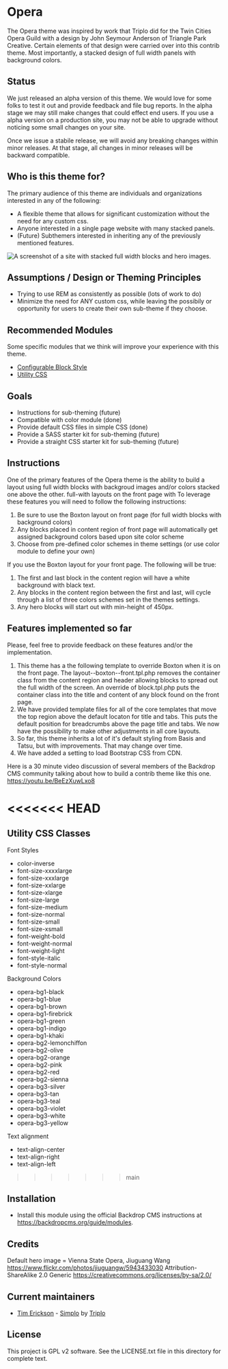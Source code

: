# Opera

The Opera theme was inspired by work that Triplo did for the Twin Cities Opera Guild with a design 
by John Seymour Anderson of Triangle Park Creative. Certain elements of that design were carried 
over into this contrib theme. Most importantly, a stacked design of full width panels with 
background colors.

## Status

We just released an alpha version of this theme. We would love for some folks to test it out
and provide feedback and file bug reports. In the alpha stage we may still make 
changes that could effect end users. If you use a alpha version on a production site, you may not 
be able to upgrade without noticing some small changes on your site. 

Once we issue a stabile release, we will avoid any breaking changes within minor releases. At that
stage, all changes in minor releases will be backward compatible.  

## Who is this theme for?

The primary audience of this theme are individuals and organizations interested in any of the 
following:

- A flexible theme that allows for significant customization 
  without the need for any custom css. 
- Anyone interested in a single page website with many stacked
  panels. 
- (Future) Subthemers interested in inheriting any of the 
  previously mentioned features. 

![A screenshot of a site with stacked full width blocks and hero images.](https://simplo.site/files/opera-opera.png)

## Assumptions / Design or Theming Principles

- Trying to use REM as consistently as possible (lots of work to do)
- Minimize the need for ANY custom css, while leaving the possibily or 
  opportunity for users to create their own sub-theme if they choose. 

## Recommended Modules

Some specific modules that we think will improve your experience with this theme. 

- [Configurable Block Style](https://backdropcms.org/project/configurable_block_style)
- [Utility CSS](https://backdropcms.org/project/utlility_css)

## Goals

- Instructions for sub-theming (future)
- Compatible with color module (done)
- Provide default CSS files in simple CSS (done)
- Provide a SASS starter kit for sub-theming (future)
- Provide a straight CSS starter kit for sub-theming (future) 

## Instructions

One of the primary features of the Opera theme is the ability to build a layout using full width blocks 
with backgroud images and/or colors stacked one above the other. full-with layouts on the front page 
with To leverage these features you will need to follow the following instructions:

1) Be sure to use the Boxton layout on front page (for full width blocks with background colors)
2) Any blocks placed in content region of front page will automatically get assigned background colors based upon site color scheme
3) Choose from pre-defined color schemes in theme settings (or use color module to define your own)

If you use the Boxton layout for your front page. The following will be true:
1) The first and last block in the content region will have a white background with black text. 
2) Any blocks in the content region between the first and last, will cycle through a list of three colors schemes set in the themes settings.
3) Any hero blocks will start out with min-height of 450px.

## Features implemented so far

Please, feel free to provide feedback on these features and/or the implementation.

1) This theme has a the following template to override Boxton when it is on the front page. The layout--boxton--front.tpl.php removes the container class from the content region and header allowing blocks to spread out the full width of the screen. An override of block.tpl.php puts the container class into the title and content of any block found on the front page. 
2) We have provided template files for all of the core templates that move the top region above the default locaton for title and tabs. This puts the default position for breadcrumbs above the page title and tabs. We now have the possibility to make other adjustments in all core layouts. 
3) So far, this theme inherits a lot of it's default styling from Basis and Tatsu, but with improvements. That may change over time.
4) We have added a setting to load Bootstrap CSS from CDN. 

Here is a 30 minute video discussion of several members of the Backdrop CMS community talking about how to build a contrib theme like this one. https://youtu.be/BeEzXuwLxo8 

<<<<<<< HEAD
=======
## Utility CSS Classes

Font Styles
- color-inverse
- font-size-xxxxlarge
- font-size-xxxlarge
- font-size-xxlarge
- font-size-xlarge
- font-size-large
- font-size-medium
- font-size-normal
- font-size-small
- font-size-xsmall
- font-weight-bold
- font-weight-normal
- font-weight-light
- font-style-italic
- font-style-normal

Background Colors
- opera-bg1-black
- opera-bg1-blue
- opera-bg1-brown
- opera-bg1-firebrick
- opera-bg1-green
- opera-bg1-indigo
- opera-bg1-khaki
- opera-bg2-lemonchiffon
- opera-bg2-olive
- opera-bg2-orange
- opera-bg2-pink
- opera-bg2-red
- opera-bg2-sienna
- opera-bg3-silver
- opera-bg3-tan
- opera-bg3-teal
- opera-bg3-violet
- opera-bg3-white
- opera-bg3-yellow

Text alignment
- text-align-center
- text-align-right
- text-align-left

>>>>>>> main
## Installation

- Install this module using the official Backdrop CMS instructions at
  https://backdropcms.org/guide/modules.

## Credits

Default hero image = Vienna State Opera, Jiuguang Wang
https://www.flickr.com/photos/jiuguangw/5943433030
Attribution-ShareAlike 2.0 Generic
https://creativecommons.org/licenses/by-sa/2.0/


## Current maintainers

- [Tim Erickson](https://github.com/stpaultim) - [Simplo](https://www.simplo.site) by [Triplo](https://www.triplo.co)

## License   

This project is GPL v2 software. See the LICENSE.txt file in this directory 
for complete text.


